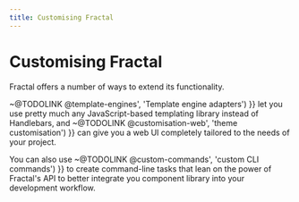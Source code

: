 ```yaml
---
title: Customising Fractal
---
```


# Customising Fractal

Fractal offers a number of ways to extend its functionality.

~@TODOLINK @template-engines', 'Template engine adapters') }} let you use pretty much any JavaScript-based templating library instead of Handlebars, and ~@TODOLINK @customisation-web', 'theme customisation') }} can give you a web UI completely tailored to the needs of your project.

You can also use ~@TODOLINK @custom-commands', 'custom CLI commands') }} to create command-line tasks that lean on the power of Fractal's API to better integrate you component library into your development workflow.
